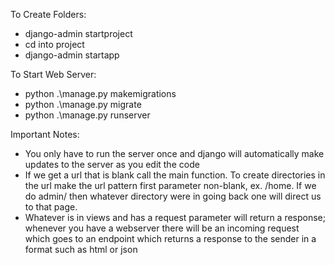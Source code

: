 To Create Folders:
- django-admin startproject <name>
- cd into project
- django-admin startapp <name>

To Start Web Server:
- python .\manage.py makemigrations
- python .\manage.py migrate
- python .\manage.py runserver

Important Notes:
- You only have to run the server once and django will automatically make updates to the server as you edit the code
- If we get a url that is blank call the main function. To create directories in the url make the url pattern first parameter non-blank,
ex. /home. If we do admin/ then whatever directory were in going back one will direct us to that page.
- Whatever is in views and has a request parameter will return a response; whenever you have a webserver there will be an incoming request which goes to an endpoint which returns a response to the sender in a format such as html or json